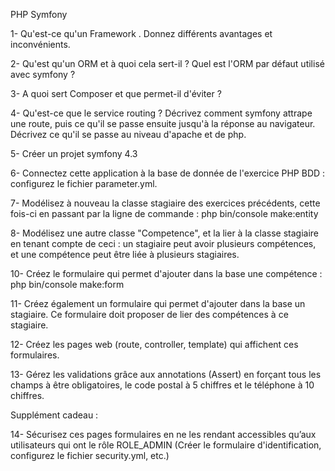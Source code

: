 PHP Symfony

1- Qu'est-ce qu'un Framework . Donnez différents avantages et inconvénients.

2- Qu'est qu'un ORM et à quoi cela sert-il ? Quel est l'ORM par défaut utilisé avec symfony ?

3- A quoi sert Composer et que permet-il d'éviter ?

4- Qu'est-ce que le service routing ? Décrivez comment symfony attrape une route, puis ce qu'il se passe ensuite jusqu'à la réponse au navigateur. Décrivez ce qu'il se passe au niveau d'apache et de php.

5- Créer un projet symfony 4.3

6- Connectez cette application à la base de donnée de l'exercice PHP BDD : configurez le fichier parameter.yml.

7- Modélisez à nouveau la classe stagiaire des exercices précédents, cette fois-ci en passant par la ligne de commande : php bin/console make:entity

8- Modélisez une autre classe "Competence", et la lier à la classe stagiaire en tenant compte de ceci : un stagiaire peut avoir plusieurs compétences, et une compétence peut être liée à plusieurs stagiaires.

10- Créez le formulaire qui permet d'ajouter dans la base une compétence : php bin/console make:form 

11- Créez également un formulaire qui permet d'ajouter dans la base un stagiaire. Ce formulaire doit proposer de lier des compétences à ce stagiaire.

12- Créez les pages web (route, controller, template) qui affichent ces formulaires.

13- Gérez les validations grâce aux annotations (Assert) en forçant tous les champs à être obligatoires, le code postal à 5 chiffres et le téléphone à 10 chiffres.



Supplément cadeau :

14- Sécurisez ces pages formulaires en ne les rendant accessibles qu’aux utilisateurs qui ont le rôle ROLE_ADMIN (Créer le formulaire d'identification, configurez le fichier security.yml, etc.)